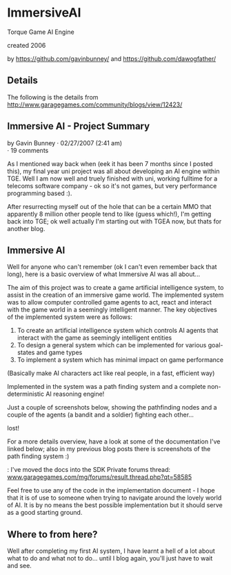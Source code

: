 ImmersiveAI
===========

Torque Game AI Engine 

created 2006 

by https://github.com/gavinbunney/ and 
https://github.com/dawogfather/

Details
-------
The following is the details from http://www.garagegames.com/community/blogs/view/12423/ 

Immersive AI - Project Summary
------------------------------
by Gavin Bunney · 02/27/2007 (2:41 am)	 
· 19 comments

As I mentioned way back when (eek it has been 7 months since I posted this), my final year uni project was all about developing an AI engine within TGE. Well I am now well and truely finished with uni, working fulltime for a telecoms software company - ok so it's not games, but very performance programming based :).

After resurrecting myself out of the hole that can be a certain MMO that apparently 8 million other people tend to like (guess which!), I'm getting back into TGE; ok well actually I'm starting out with TGEA now, but thats for another blog.

Immersive AI
------------
Well for anyone who can't remember (ok I can't even remember back that long), here is a basic overview of what Immersive AI was all about...

The aim of this project was to create a game artificial intelligence system, to assist in the creation of an immersive game world. The implemented system was to allow computer controlled game agents to act, react and interact with the game world in a seemingly intelligent manner.
The key objectives of the implemented system were as follows:

1. To create an artificial intelligence system which controls AI agents that interact with the game as seemingly intelligent entities
2. To design a general system which can be implemented for various goal-states and game types
3. To implement a system which has minimal impact on game performance

(Basically make AI characters act like real people, in a fast, efficient way)

Implemented in the system was a path finding system and a complete non-deterministic AI reasoning engine!

Just a couple of screenshots below, showing the pathfinding nodes and a couple of the agents (a bandit and a soldier) fighting each other...

lost!

For a more details overview, have a look at some of the documentation I've linked below; also in my previous blog posts there is screenshots of the path finding system :)

: I've moved the docs into the SDK Private forums thread: www.garagegames.com/mg/forums/result.thread.php?qt=58585


Feel free to use any of the code in the implementation document - I hope that it is of use to someone when trying to navigate around the lovely world of AI. It is by no means the best possible implementation but it should serve as a good starting ground.


Where to from here?
-------------------
Well after completing my first AI system, I have learnt a hell of a lot about what to do and what not to do... until I blog again, you'll just have to wait and see.
